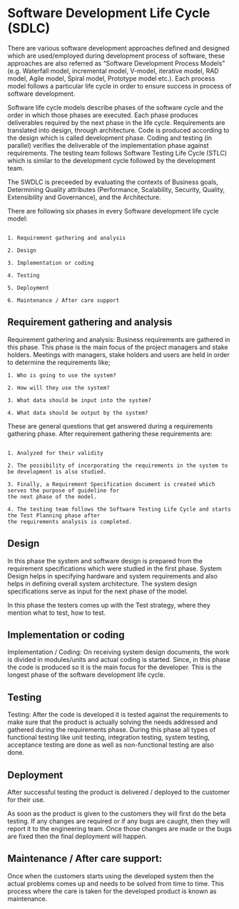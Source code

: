 # Software Development Life Cycle (SDLC)


There are various software development approaches defined and designed which are used/employed during development process of software, these approaches are also referred as “Software Development Process Models” (e.g. Waterfall model, incremental model, V-model, iterative model, RAD model, Agile model, Spiral model, Prototype model etc.). Each process model follows a particular life cycle in order to ensure success in process of software development.

Software life cycle models describe phases of the software cycle and the order in which those phases are executed. Each phase produces deliverables required by the next phase in the life cycle. Requirements are translated into design, through architecture. Code is produced according to the design which is called development phase. Coding and  testing (in parallel) verifies the deliverable of the implementation phase against requirements. The testing team follows Software Testing Life Cycle (STLC) which is similar to the development cycle followed by the development team.

The SWDLC is preceeded by evaluating the contexts of Business goals, Determining Quality attributes (Performance, Scalability, Security, Quality, Extensibility and Governance), and the Architecture.

There are following six phases in every Software development life cycle model:

```

1. Requirement gathering and analysis

2. Design

3. Implementation or coding

4. Testing

5. Deployment

6. Maintenance / After care support

```

## Requirement gathering and analysis

Requirement gathering and analysis:  Business requirements are gathered in this phase. This phase is the main focus of the project managers and stake holders. Meetings with managers, stake holders and users are held in order to determine the requirements like; 

```
1. Who is going to use the system? 

2. How will they use the system?  

3. What data should be input into the system?  

4. What data should be output by the system?  

```

These are general questions that get answered during a requirements gathering phase. After requirement gathering these requirements are:

```

1. Analyzed for their validity

2. The possibility of incorporating the requirements in the system to be development is also studied.

3. Finally, a Requirement Specification document is created which serves the purpose of guideline for 
the next phase of the model. 

4. The testing team follows the Software Testing Life Cycle and starts the Test Planning phase after 
the requirements analysis is completed.

```

## Design  

In this phase the system and software design is prepared from the requirement specifications which were studied in the first phase. System Design helps in specifying hardware and system requirements and also helps in defining overall system architecture. The system design specifications serve as input for the next phase of the model.

In this phase the testers comes up with the Test strategy, where they mention what to test, how to test.

## Implementation or coding

Implementation / Coding:  On receiving system design documents, the work is divided in modules/units and actual coding is started. Since, in this phase the code is produced so it is the main focus for the developer. This is the longest phase of the software development life cycle.

## Testing 

Testing:  After the code is developed it is tested against the requirements to make sure that the product is actually solving the needs addressed and gathered during the requirements phase. During this phase all types of functional testing like unit testing, integration testing, system testing, acceptance testing are done as well as non-functional testing are also done.

## Deployment 

After successful testing the product is delivered / deployed to the customer for their use.

As soon as the product is given to the customers they will first do the beta testing. If any changes are required or if any bugs are caught, then they will report it to the engineering team. Once those changes are made or the bugs are fixed then the final deployment will happen.

## Maintenance / After care support:

 Once when the customers starts using the developed system then the actual problems comes up and needs to be solved from time to time. This process where the care is taken for the developed product is known as maintenance.
 
